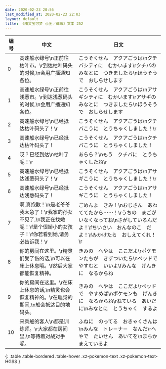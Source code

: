 ```yaml
---
date: 2020-02-23 20:56
last_modified_at: 2020-02-23 22:03
layout: default
title: 《精灵宝可梦 心金／魂银》文本 252
---
```

| 编号 | 中文 | 日文 |
| ---- | ---- | ---- |
| 0 | 高速船水绿号\n正前往枯叶市。\r到达枯叶码头的时候,\n会用广播通知各位。 | こうそくせん　アクアごうは\nクチバシティに　むかいます\rクチバの　みなとに　つきましたら\nほうそうで　おしらせします |
| 1 | 高速船水绿号\n正前往浅葱市。\r到达浅葱码头的时候,\n会用广播通知各位。 | こうそくせん　アクアごうは\nアサギシティに　むかいます\rアサギの　みなとに　つきましたら\nほうそうで　おしらせします |
| 2 | 高速船水绿号\n已经抵达枯叶码头了！\r | こうそくせん　アクアごうは\nクチバこうに　とうちゃくしました！\r |
| 3 | 高速船水绿号\n已经抵达枯叶码头了！ | こうそくせん　アクアごうは\nクチバこうに　とうちゃくしました！ |
| 4 | 哎？已经到达\n枯叶了呢！\r | あらら？\nもう　クチバに　とうちゃくしたね\r |
| 5 | 高速船水绿号\n已经抵达浅葱码头了！\r | こうそくせん　アクアごうは\nアサギこうに　とうちゃくしました！\r |
| 6 | 高速船水绿号\n已经抵达浅葱码头了！ | こうそくせん　アクアごうは\nアサギこうに　とうちゃくしました！ |
| 7 | 啊,真抱歉！\n是老爷爷我太急了！\r我家的孙女不见了,\n我正在找她呢！\f是个很娇小的女孩子！\f你若看到她,请务必告诉我！\r | ごめんよ　きみ！\nおじさん　あわててたから⋯⋯！\rうちの　まごが　いなくなってね\nさがしているんだよ！\fちいさい　おんなのこ　だよ！\fみかけたら　おしえてくれ！\r |
| 8 | 你的房间在这里。\r精灵们受了伤的话,\n可以在床上休息哦。\f然后大家都能恢复精神。 | きみの　へやは　ここだよ\rポケモンたちが　きずついたら\nベッドで　やすむと　いいよ\fみんな　げんきに　なるからね |
| 9 | 你的房间在这里。\r在床上休息的话,\n精灵也会恢复精神的。\r在睡觉的期间,\n船会抵达目的地码头。 | きみの　へやは　ここだよ\rベッドで　やすめば\nポケモンも　げんきに　なるからね\rねている　あいだに\nみなとに　とうちゃく　するよ |
| 10 | 来乘船的客人\n都是训练师。\r大家都在房间里,\n等待着对战对手呢。 | ふねに　のってる　おきゃくさんは\nみんな　トレ－ナ－　なんだ\rへやで　たいせん　あいてを\nまちかまえているよ |
{: .table .table-bordered .table-hover .xz-pokemon-text .xz-pokemon-text-HGSS }